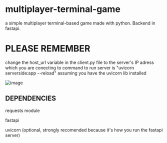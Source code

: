 # multiplayer-terminal-game
a simple multiplayer terminal-based game made with python. Backend in fastapi. 

# PLEASE REMEMBER
change the host_url variable in the client.py file to the server's IP adress which you are conecting to
command to run server is "uvicorn serverside:app --reload" assuming you have the uvicorn lib installed

![image](https://user-images.githubusercontent.com/77999105/131205194-a5b54dc8-c54b-4971-82bc-2502f5b54242.png)

## DEPENDENCIES
requests module

fastapi

uvicorn (optional, strongly recomended because it's how you run the fastapi server)
